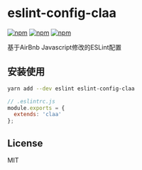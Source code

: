 # eslint-config-claa

[![npm](https://img.shields.io/npm/v/eslint-config-claa.svg?style=plastic)](https://npmjs.org/package/eslint-config-claa) [![npm](https://img.shields.io/npm/dm/eslint-config-claa.svg?style=plastic)](https://npmjs.org/package/eslint-config-claa) [![npm](https://img.shields.io/npm/dt/eslint-config-claa.svg?style=plastic)](https://npmjs.org/package/eslint-config-claa)

基于AirBnb Javascript修改的ESLint配置

## 安装使用

```bash
yarn add --dev eslint eslint-config-claa
```

```js
// .eslintrc.js
module.exports = {
  extends: 'claa'
};
```

## License

MIT
